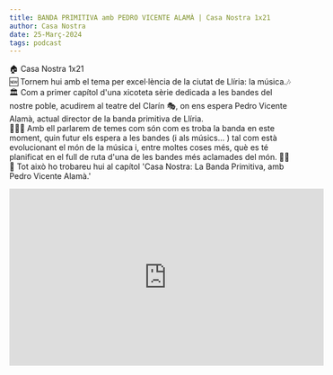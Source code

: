 ```yaml
---
title: BANDA PRIMITIVA amb PEDRO VICENTE ALAMÀ | Casa Nostra 1x21
author: Casa Nostra
date: 25-Març-2024
tags: podcast
---
```


<p>🏠 Casa Nostra 1x21
<br>🆕 Tornem hui amb el tema per excel·lència de la ciutat de Llíria: la música.🎶
<br>🏛️ Com a primer capítol d&#39;una xicoteta sèrie dedicada a les bandes del nostre poble, acudirem al teatre del Clarín 🎭, on ens espera Pedro Vicente Alamà, actual director de la banda primitiva de Llíria.
<br>👨🏻‍💼 Amb ell parlarem de temes com són com es troba la banda en este moment, quin futur els espera a les bandes (i als músics... ) tal com està evolucionant el món de la música i, entre moltes coses més, què es té planificat en el full de ruta d&#39;una de les bandes més aclamades del món. 🕺🏻
<br>🎺 Tot això ho trobareu hui al capítol &#39;Casa Nostra: La Banda Primitiva, amb Pedro Vicente Alamà.&#39;</p>

<iframe width="560" height="315" src="https://www.youtube.com/embed/cuLblU3-Ftg?si=PZBn6Ndagkci10ou" title="YouTube video player" frameborder="0" allow="accelerometer; autoplay; clipboard-write; encrypted-media; gyroscope; picture-in-picture; web-share" referrerpolicy="strict-origin-when-cross-origin" allowfullscreen></iframe>
